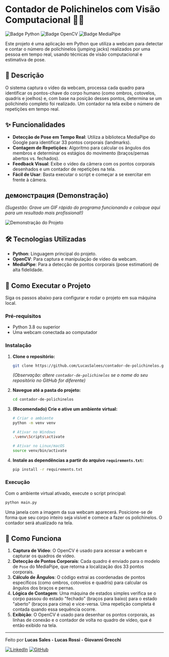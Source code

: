# Contador de Polichinelos com Visão Computacional 🏋️‍♂️

![Badge Python](https://img.shields.io/badge/Python-3.9+-blue?logo=python)
![Badge OpenCV](https://img.shields.io/badge/OpenCV-4.5-blue?logo=opencv)
![Badge MediaPipe](https://img.shields.io/badge/MediaPipe-0.8-orange)

Este projeto é uma aplicação em Python que utiliza a webcam para detectar e contar o número de polichinelos (jumping jacks) realizados por uma pessoa em tempo real, usando técnicas de visão computacional e estimativa de pose.

## 📝 Descrição

O sistema captura o vídeo da webcam, processa cada quadro para identificar os pontos-chave do corpo humano (como ombros, cotovelos, quadris e joelhos) e, com base na posição desses pontos, determina se um polichinelo completo foi realizado. Um contador na tela exibe o número de repetições em tempo real.

## ✨ Funcionalidades

- **Detecção de Pose em Tempo Real**: Utiliza a biblioteca MediaPipe do Google para identificar 33 pontos corporais (landmarks).
- **Contagem de Repetições**: Algoritmo para calcular os ângulos dos membros e determinar os estágios do movimento (braços/pernas abertos vs. fechados).
- **Feedback Visual**: Exibe o vídeo da câmera com os pontos corporais desenhados e um contador de repetições na tela.
- **Fácil de Usar**: Basta executar o script e começar a se exercitar em frente à câmera.

##  демонстрация (Demonstração)

*(Sugestão: Grave um GIF rápido do programa funcionando e coloque aqui para um resultado mais profissional!)*

![Demonstração do Projeto](https://i.imgur.com/link_para_seu_gif.gif)

## 🛠️ Tecnologias Utilizadas

- **Python**: Linguagem principal do projeto.
- **OpenCV**: Para captura e manipulação de vídeo da webcam.
- **MediaPipe**: Para a detecção de pontos corporais (pose estimation) de alta fidelidade.

## 🚀 Como Executar o Projeto

Siga os passos abaixo para configurar e rodar o projeto em sua máquina local.

### Pré-requisitos

- Python 3.8 ou superior
- Uma webcam conectada ao computador

### Instalação

1.  **Clone o repositório:**
    ```bash
    git clone https://github.com/LucasSalees/contador-de-polichinelos.git
    ```
    *(Observação: altere `contador-de-polichinelos` se o nome do seu repositório no GitHub for diferente)*

2.  **Navegue até a pasta do projeto:**
    ```bash
    cd contador-de-polichinelos
    ```

3.  **(Recomendado) Crie e ative um ambiente virtual:**
    ```bash
    # Criar o ambiente
    python -m venv venv

    # Ativar no Windows
    .\venv\Scripts\activate

    # Ativar no Linux/macOS
    source venv/bin/activate
    ```

4.  **Instale as dependências a partir do arquivo `requirements.txt`:**
    ```bash
    pip install -r requirements.txt
    ```

### Execução

Com o ambiente virtual ativado, execute o script principal:
```bash
python main.py
```
Uma janela com a imagem da sua webcam aparecerá. Posicione-se de forma que seu corpo inteiro seja visível e comece a fazer os polichinelos. O contador será atualizado na tela.

## 🔧 Como Funciona

1.  **Captura de Vídeo**: O OpenCV é usado para acessar a webcam e capturar os quadros de vídeo.
2.  **Detecção de Pontos Corporais**: Cada quadro é enviado para o modelo de `Pose` do MediaPipe, que retorna a localização dos 33 pontos corporais.
3.  **Cálculo de Ângulos**: O código extrai as coordenadas de pontos específicos (como ombros, cotovelos e quadris) para calcular os ângulos dos braços e pernas.
4.  **Lógica de Contagem**: Uma máquina de estados simples verifica se o corpo passou do estado "fechado" (braços para baixo) para o estado "aberto" (braços para cima) e vice-versa. Uma repetição completa é contada quando essa sequência ocorre.
5.  **Exibição**: O OpenCV é usado para desenhar os pontos corporais, as linhas de conexão e o contador de volta no quadro de vídeo, que é então exibido na tela.

---

Feito por **Lucas Sales - Lucas Rossi - Giovanni Grecchi**

[![LinkedIn](https://img.shields.io/badge/linkedin-%230077B5.svg?style=for-the-badge&logo=linkedin&logoColor=white)](https://www.linkedin.com/in/lucas-salees/)
[![GitHub](https://img.shields.io/badge/github-%23121011.svg?style=for-the-badge&logo=github&logoColor=white)](https://github.com/LucasSalees)